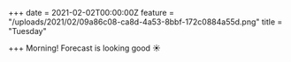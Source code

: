 +++
date = 2021-02-02T00:00:00Z
feature = "/uploads/2021/02/09a86c08-ca8d-4a53-8bbf-172c0884a55d.png"
title = "Tuesday"

+++
Morning! Forecast is looking good ☀️